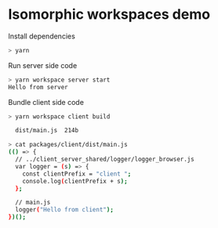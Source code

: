 # Isomorphic workspaces demo

Install dependencies
```sh
> yarn
```

Run server side code
```sh
> yarn workspace server start  
Hello from server
```

Bundle client side code
```sh
> yarn workspace client build

  dist/main.js  214b

> cat packages/client/dist/main.js 
(() => {
  // ../client_server_shared/logger/logger_browser.js
  var logger = (s) => {
    const clientPrefix = "client ";
    console.log(clientPrefix + s);
  };

  // main.js
  logger("Hello from client");
})();
```

